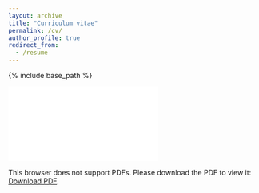 ```yaml
---
layout: archive
title: "Curriculum vitae"
permalink: /cv/
author_profile: true
redirect_from:
  - /resume
---
```


{% include base_path %}

<object data= "/files/ckbuhler_cv.pdf" type="application/pdf" width="720px" height="1280px">
    <embed  src="/files/ckbuhler_cv.pdf">
        <p>This browser does not support PDFs. Please download the PDF to view it: <a href="/files/ckbuhler_cv.pdf">Download PDF</a>.</p>
    </embed>
</object>